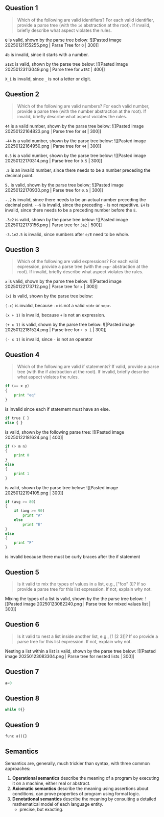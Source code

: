 ## Question 1
>Which of the following are valid identifiers? For each valid identifier, provide a parse tree (with the `id` abstraction at the root). If invalid, briefly describe what aspect violates the rules.

`Q` is valid, shown by the parse tree below:
![[Pasted image 20250121155255.png | Parse Tree for `Q` | 300]]

`4b` is invalid, since it starts with a number.

`a1BC` is valid, shown by the parse tree below:
![[Pasted image 20250123113049.png | Parse tree for `a1BC` | 400]]

`X_1` is invalid, since `_` is not a letter or digit.
## Question 2
>Which of the following are valid numbers? For each valid number, provide a parse tree (with the number abstraction at the root). If invalid, briefly describe what aspect violates the rules.

`44` is a valid number, shown by the parse tree below:
![[Pasted image 20250122164823.png | Parse tree for `44` | 300]]

`-44` is a valid number, shown by the parse tree below:
![[Pasted image 20250122164950.png | Parse tree for `44` | 300]]

`0.5` is a valid number, shown by the parse tree below:
![[Pasted image 20250122170314.png | Parse tree for `0.5` | 300]]

`.5` is an invalid number, since there needs to be a number preceding the decimal point.

`5.` is valid, shown by the parse tree below:
![[Pasted image 20250122170930.png | Parse tree for `0.5` | 300]]

`-.2` is invalid, since there needs to be an actual number preceding the decimal point.
`--9` is invalid, since the preceding `-` is not repetitive.
`E4` is invalid, since there needs to be a preceding number before the `E`.

`-3e2` is valid, shown by the parse tree below:
![[Pasted image 20250122173156.png | Parse tree for `3e2` | 500]]

`-3.1e2.5` is invalid, since numbers after `e/E` need to be whole.
## Question 3
>Which of the following are valid expressions? For each valid expression, provide a parse tree (with the `expr` abstraction at the root). If invalid, briefly describe what aspect violates the rules.

`x` is valid, shown by the parse tree below:
![[Pasted image 20250122173712.png | Parse tree for `x` | 300]]

`(x)` is valid, shown by the parse tree below:

`(-x)`  is invalid, because `-x` is not a valid `<id>` or `<op>`.

`(x + 1)` is invalid, because `+` is not an expression.

`(+ x 1)` is valid, shown by the parse tree below: 
![[Pasted image 20250122181524.png | Parse tree for `+ x 1` | 300]]

`(- x 1)` is invalid, since `-` is not an operator
## Question 4
>Which of the following are valid if statements? If valid, provide a parse tree (with the if abstraction at the root). If invalid, briefly describe what aspect violates the rules.

```python
if (== x y)
{
	print "eq"
}
```
is invalid since each if statement must have an else.

```python
if true { }
else { }
```
is valid, shown by the following parse tree:
![[Pasted image 20250122181624.png | 400]]

```python
if (> m n)
{
	print 0
}
else
{
	print 1
}
```
is valid, shown by the parse tree below:
![[Pasted image 20250122194105.png | 300]]

```python
if (avg >= 80)
{
	if (avg >= 90)
		print "A"
	else
		print "B"
}
else
{
	print "F"
}
```
is invalid because there must be curly braces after the if statement
## Question 5
>Is it valid to mix the types of values in a list, e.g., ["foo" 3]? If so provide a parse tree for this list expression. If not, explain why not.

Mixing the types of a list is valid, shown by the the parse tree below:
![[Pasted image 20250123082240.png | Parse tree for mixed values list | 300]]
## Question 6
>Is it valid to nest a list inside another list, e.g., [1 [2 3]]? If so provide a parse tree for this list expression. If not, explain why not.

Nesting a list within a list is valid, shown by the parse tree below:
![[Pasted image 20250123083304.png | Parse tree for nested lists | 300]]
## Question 7
```python
a=0
```
## Question 8
```python
while 0{}
```
## Question 9
```python
func a(){}
```
## Semantics
Semantics are, generally, much trickier than syntax, with three common approaches:
1. **Operational semantics** describe the meaning of a program by executing it on a machine, either real or abstract.
2. **Axiomatic semantics** describe the meaning using assertions about conditions, can prove properties of program using formal logic.
3. **Denotational semantics** describe the meaning by consulting a detailed mathematical model of each language entity.
	* precise, but exacting.